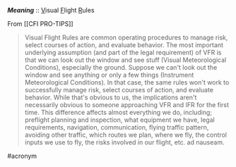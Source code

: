 ***Meaning*** :: <u>V</u>isual <u>F</u>light <u>R</u>ules

From [[CFI PRO-TIPS]]
> Visual Flight 
Rules are common operating procedures to 
manage risk, select courses of action, and 
evaluate behavior. The most important 
underlying assumption (and part of the 
legal requirement) of VFR is that we can 
look out the window and see stuff (Visual 
Meteorological Conditions), especially the 
ground. Suppose we can't look out the 
window and see anything or only a few 
things (Instrument Meteorological 
Conditions). In that case, the same rules 
won't work to successfully manage risk, 
select courses of action, and evaluate 
behavior. While that's obvious to us, the 
implications aren't necessarily obvious to 
someone approaching VFR and IFR for the 
first time. This difference affects almost 
everything we do, including; preflight 
planning and inspection, what equipment 
we have, legal requirements, navigation, 
communication, flying traffic pattern, 
avoiding other traffic, which routes we 
plan, where we fly, the control inputs we 
use to fly, the risks involved in our flight, 
etc. ad nauseam.

#acronym